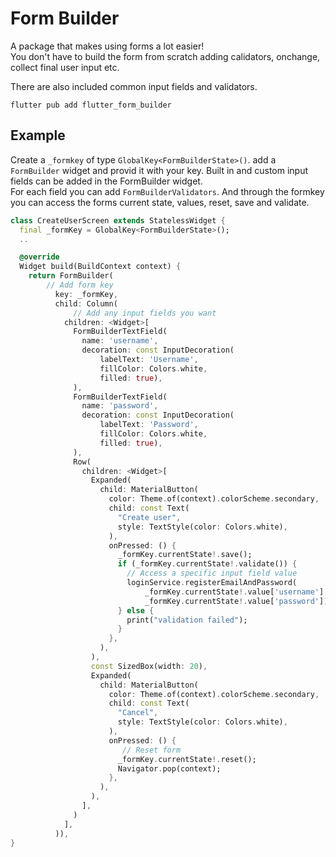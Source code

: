 # Form Builder

A package that makes using forms a lot easier!\
You don't have to build the form from scratch adding calidators, onchange, collect final user input etc.

There are also included common input fields and validators.

```
flutter pub add flutter_form_builder
```

## Example

Create a `_formkey` of type `GlobalKey<FormBuilderState>()`. add a `FormBuilder` widget and provid it with your key. Built in and custom input fields can be added in the FormBuilder widget.\
For each field you can add `FormBuilderValidators`. And through the formkey you can access the forms current state, values, reset, save and validate.

```dart
class CreateUserScreen extends StatelessWidget {
  final _formKey = GlobalKey<FormBuilderState>();
  ..

  @override
  Widget build(BuildContext context) {
    return FormBuilder(
        // Add form key
          key: _formKey,
          child: Column(
              // Add any input fields you want
            children: <Widget>[
              FormBuilderTextField(
                name: 'username',
                decoration: const InputDecoration(
                    labelText: 'Username',
                    fillColor: Colors.white,
                    filled: true),
              ),
              FormBuilderTextField(
                name: 'password',
                decoration: const InputDecoration(
                    labelText: 'Password',
                    fillColor: Colors.white,
                    filled: true),
              ),
              Row(
                children: <Widget>[
                  Expanded(
                    child: MaterialButton(
                      color: Theme.of(context).colorScheme.secondary,
                      child: const Text(
                        "Create user",
                        style: TextStyle(color: Colors.white),
                      ),
                      onPressed: () {
                        _formKey.currentState!.save();
                        if (_formKey.currentState!.validate()) {
                          // Access a specific input field value
                          loginService.registerEmailAndPassword(
                              _formKey.currentState!.value['username'],
                              _formKey.currentState!.value['password']);
                        } else {
                          print("validation failed");
                        }
                      },
                    ),
                  ),
                  const SizedBox(width: 20),
                  Expanded(
                    child: MaterialButton(
                      color: Theme.of(context).colorScheme.secondary,
                      child: const Text(
                        "Cancel",
                        style: TextStyle(color: Colors.white),
                      ),
                      onPressed: () {
                         // Reset form
                        _formKey.currentState!.reset();
                        Navigator.pop(context);
                      },
                    ),
                  ),
                ],
              )
            ],
          )),
}

```